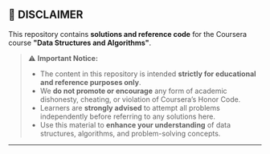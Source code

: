 ## 📜 DISCLAIMER

This repository contains **solutions and reference code** for the Coursera course **"Data Structures and Algorithms"**.

> ⚠️ **Important Notice:**
>
> * The content in this repository is intended **strictly for educational and reference purposes only**.
> * We **do not promote or encourage** any form of academic dishonesty, cheating, or violation of Coursera’s Honor Code.
> * Learners are **strongly advised** to attempt all problems independently before referring to any solutions here.
> * Use this material to **enhance your understanding** of data structures, algorithms, and problem-solving concepts.

---

